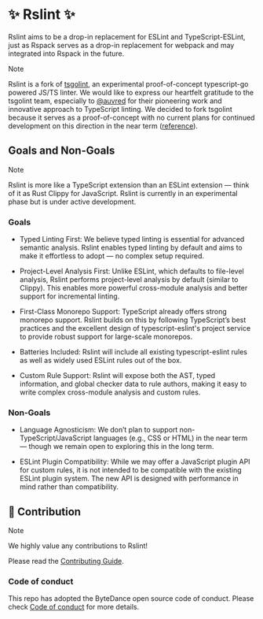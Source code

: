 # ✨ Rslint ✨

Rslint aims to be a drop-in replacement for ESLint and TypeScript-ESLint, just as Rspack serves as a drop-in replacement for webpack and may integrated into Rspack in the future.

> [!NOTE]
> Rslint is a fork of [tsgolint](https://github.com/typescript-eslint/tsgolint), an experimental proof-of-concept typescript-go powered JS/TS linter. We would like to express our heartfelt gratitude to the tsgolint team, especially to [@auvred](https://github.com/auvred) for their pioneering work and innovative approach to TypeScript linting. We decided to fork tsgolint because it serves as a proof-of-concept with no current plans for continued development on this direction in the near term ([reference](https://x.com/bradzacher/status/1943475629376282998)).

## Goals and Non-Goals

> [!NOTE]
> Rslint is more like a TypeScript extension than an ESLint extension — think of it as Rust Clippy for JavaScript.
> Rslint is currently in an experimental phase but is under active development.

### Goals

- Typed Linting First: We believe typed linting is essential for advanced semantic analysis. Rslint enables typed linting by default and aims to make it effortless to adopt — no complex setup required.
- Project-Level Analysis First: Unlike ESLint, which defaults to file-level analysis, Rslint performs project-level analysis by default (similar to Clippy). This enables more powerful cross-module analysis and better support for incremental linting.
- First-Class Monorepo Support: TypeScript already offers strong monorepo support. Rslint builds on this by following TypeScript’s best practices and the excellent design of typescript-eslint's project service to provide robust support for large-scale monorepos.

- Batteries Included: Rslint will include all existing typescript-eslint rules as well as widely used ESLint rules out of the box.

- Custom Rule Support: Rslint will expose both the AST, typed information, and global checker data to rule authors, making it easy to write complex cross-module analysis and custom rules.

### Non-Goals

- Language Agnosticism: We don’t plan to support non-TypeScript/JavaScript languages (e.g., CSS or HTML) in the near term — though we remain open to exploring this in the long term.

- ESLint Plugin Compatibility: While we may offer a JavaScript plugin API for custom rules, it is not intended to be compatible with the existing ESLint plugin system. The new API is designed with performance in mind rather than compatibility.

## 🤝 Contribution

> [!NOTE]
> We highly value any contributions to Rslint!

Please read the [Contributing Guide](https://github.com/web-infra-dev/rslint/blob/main/CONTRIBUTING.md).

### Code of conduct

This repo has adopted the ByteDance open source code of conduct. Please check [Code of conduct](./CODE_OF_CONDUCT.md) for more details.
